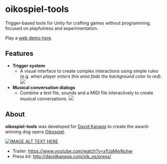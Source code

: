 # oikospiel-tools
Trigger-based tools for Unity for crafting games without programming, focused on playfulness and experimentation.

Play a [web demo here](https://s3.amazonaws.com/fernandoramallo.public/Oikos/oikostools/tutorial/index.html).

## Features
* **Trigger system**
  * A visual interface to create complex interactions using simple rules (e.g. *when player enters this area fade the background color to red*).
![](https://raw.githubusercontent.com/wiki/fernandoramallo/oikospiel-tools/img/distancetrigger.png)
* **Musical conversation dialogs**
  * Combine a text file, sounds and a MIDI file interactively to create musical conversations.
![](https://raw.githubusercontent.com/wiki/fernandoramallo/oikospiel-tools/img/dialog.gif)


## About
**oikospiel-tools** was developed for [David Kanaga](http://www.davidkanaga.com/) to create the award-winning dog opera [Oikospiel](http://oikospiel.com/). 

[![IMAGE ALT TEXT HERE](http://img.youtube.com/vi/xfUaMejNuhw/0.jpg)](http://www.youtube.com/watch?v=xfUaMejNuhw)


* Trailer: https://www.youtube.com/watch?v=xfUaMejNuhw
* Press kit: http://davidkanaga.com/oik_os/press/



